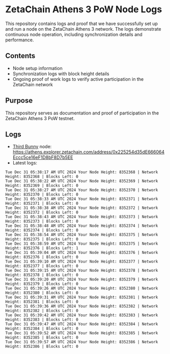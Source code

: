 # ZetaChain Athens 3 PoW Node Logs
This repository contains logs and proof that we have successfully set up and run a node on the ZetaChain Athens 3 network. The logs demonstrate continuous node operation, including synchronization details and performance.

## Contents
- Node setup information
- Synchronization logs with block height details
- Ongoing proof of work logs to verify active participation in the ZetaChain network

## Purpose
This repository serves as documentation and proof of participation in the ZetaChain Athens 3 PoW testnet.

## Logs

- [Third Bunny](https://thirdbunny.xyz/) node: https://athens.explorer.zetachain.com/address/0x225254d35dE666064Eccc5ce16eF1D8bF8D7b5EE
- Latest logs:
```
Tue Dec 31 05:38:17 AM UTC 2024 Your Node Height: 8352368 | Network Height: 8352368 | Blocks Left: 0
Tue Dec 31 05:38:22 AM UTC 2024 Your Node Height: 8352369 | Network Height: 8352369 | Blocks Left: 0
Tue Dec 31 05:38:27 AM UTC 2024 Your Node Height: 8352370 | Network Height: 8352370 | Blocks Left: 0
Tue Dec 31 05:38:33 AM UTC 2024 Your Node Height: 8352371 | Network Height: 8352371 | Blocks Left: 0
Tue Dec 31 05:38:38 AM UTC 2024 Your Node Height: 8352372 | Network Height: 8352372 | Blocks Left: 0
Tue Dec 31 05:38:43 AM UTC 2024 Your Node Height: 8352373 | Network Height: 8352373 | Blocks Left: 0
Tue Dec 31 05:38:48 AM UTC 2024 Your Node Height: 8352374 | Network Height: 8352374 | Blocks Left: 0
Tue Dec 31 05:38:54 AM UTC 2024 Your Node Height: 8352375 | Network Height: 8352375 | Blocks Left: 0
Tue Dec 31 05:38:59 AM UTC 2024 Your Node Height: 8352375 | Network Height: 8352376 | Blocks Left: 1
Tue Dec 31 05:39:04 AM UTC 2024 Your Node Height: 8352376 | Network Height: 8352376 | Blocks Left: 0
Tue Dec 31 05:39:10 AM UTC 2024 Your Node Height: 8352377 | Network Height: 8352377 | Blocks Left: 0
Tue Dec 31 05:39:15 AM UTC 2024 Your Node Height: 8352378 | Network Height: 8352378 | Blocks Left: 0
Tue Dec 31 05:39:20 AM UTC 2024 Your Node Height: 8352379 | Network Height: 8352379 | Blocks Left: 0
Tue Dec 31 05:39:26 AM UTC 2024 Your Node Height: 8352380 | Network Height: 8352380 | Blocks Left: 0
Tue Dec 31 05:39:31 AM UTC 2024 Your Node Height: 8352381 | Network Height: 8352381 | Blocks Left: 0
Tue Dec 31 05:39:36 AM UTC 2024 Your Node Height: 8352382 | Network Height: 8352382 | Blocks Left: 0
Tue Dec 31 05:39:42 AM UTC 2024 Your Node Height: 8352383 | Network Height: 8352383 | Blocks Left: 0
Tue Dec 31 05:39:47 AM UTC 2024 Your Node Height: 8352384 | Network Height: 8352384 | Blocks Left: 0
Tue Dec 31 05:39:52 AM UTC 2024 Your Node Height: 8352385 | Network Height: 8352385 | Blocks Left: 0
Tue Dec 31 05:39:57 AM UTC 2024 Your Node Height: 8352386 | Network Height: 8352386 | Blocks Left: 0
```
